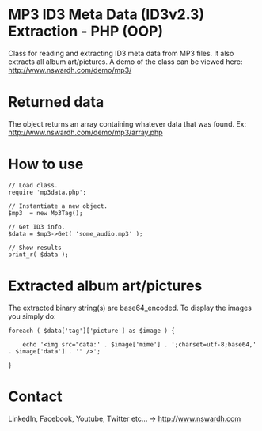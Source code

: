 # MP3 ID3 Meta Data (ID3v2.3) Extraction - PHP (OOP)
Class for reading and extracting ID3 meta data from MP3 files. It also extracts all album art/pictures. A demo of the class can be viewed here: http://www.nswardh.com/demo/mp3/

# Returned data
The object returns an array containing whatever data that was found. Ex: http://www.nswardh.com/demo/mp3/array.php

# How to use
```
// Load class.
require 'mp3data.php';

// Instantiate a new object.
$mp3  = new Mp3Tag();

// Get ID3 info.
$data = $mp3->Get( 'some_audio.mp3' );

// Show results
print_r( $data );
```

# Extracted album art/pictures
The extracted binary string(s) are base64_encoded. To display the images you simply do:
```
foreach ( $data['tag']['picture'] as $image ) {

	echo '<img src="data:' . $image['mime'] . ';charset=utf-8;base64,' . $image['data'] . '" />';
	
}
```

# Contact
LinkedIn, Facebook, Youtube, Twitter etc... -> http://www.nswardh.com
